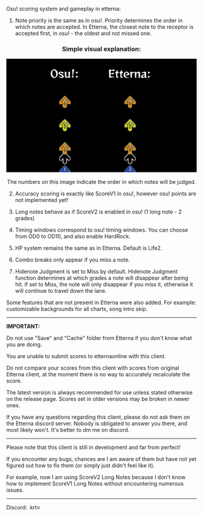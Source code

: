 Osu! scoring system and gameplay in etterna:

1. Note priority is the same as in osu!. Priority determines the order in which notes are accepted. In Etterna, the closest note to the receptor is accepted first, in osu! - the oldest and not missed one.
<h3 align="center">Simple visual explanation:</h3>

<p align="center">
    <img src="Docs/images/prior.png" width=600px height=300px>
</p>

<p align="center">The numbers on this image indicate the order in which notes will be judged.</p>

2. Accuracy scoring is exactly like ScoreV1 in osu!, however osu! points are not implemented yet!

3. Long notes behave as if ScoreV2 is enabled in osu! (1 long note - 2 grades)

4. Timing windows correspond to osu! timing windows. You can choose from OD0 to OD10, and also enable HardRock.

5. HP system remains the same as in Etterna. Default is Life2.

6. Combo breaks only appear if you miss a note.

7. Hidenote Judgment is set to Miss by default. Hidenote Judgment function determines at which grades a note will disappear after being hit. If set to Miss, the note will only disappear if you miss it, otherwise it will continue to travel down the lane.


Some features that are not present in Etterna were also added. For example: customizable backgrounds for all charts, song intro skip.

-----------------------------------

<strong>IMPORTANT:</strong>

Do not use "Save" and "Cache" folder from Etterna if you don't know what you are doing. 

You are unable to submit scores to etternaonline with this client. 

Do not compare your scores from this client with scores from original Etterna client, at the moment there is no way to accurately recalculate the score.

The latest version is always recommended for use unless stated otherwise on the release page. Scores set in older versions may be broken in newer ones.

If you have any questions regarding this client, please do not ask them on the Etterna discord server. Nobody is obligated to answer you there, and most likely won't. It's better to dm me on discord.

-----------------------------------

Please note that this client is still in development and far from perfect! 

If you encounter any bugs, chances are I am aware of them but have not yet figured out how to fix them (or simply just didn't feel like it). 

For example, now I am using ScoreV2 Long Notes because I don't know how to implement ScoreV1 Long Notes without encountering numerous issues.

-----------------------------------

Discord: .krtv
